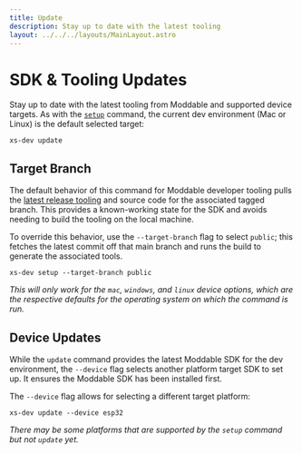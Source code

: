 ```yaml
---
title: Update
description: Stay up to date with the latest tooling
layout: ../../../layouts/MainLayout.astro
---
```


# SDK & Tooling Updates

Stay up to date with the latest tooling from Moddable and supported device targets. As with the [`setup`](./setup) command, the current dev environment (Mac or Linux) is the default selected target:

```
xs-dev update
```

## Target Branch

The default behavior of this command for Moddable developer tooling pulls the [latest release tooling](https://github.com/Moddable-OpenSource/moddable/releases) and source code for the associated tagged branch. This provides a known-working state for the SDK and avoids needing to build the tooling on the local machine. 

To override this behavior, use the `--target-branch` flag to select `public`; this fetches the latest commit off that main branch and runs the build to generate the associated tools.

```
xs-dev setup --target-branch public
```

_This will only work for the `mac`, `windows`, and `linux` device options, which are the respective defaults for the operating system on which the command is run._

## Device Updates

While the `update` command provides the latest Moddable SDK for the dev environment, the `--device` flag selects another platform target SDK to set up. It ensures the Moddable SDK has been installed first.

The `--device` flag allows for selecting a different target platform:

```
xs-dev update --device esp32
```

_There may be some platforms that are supported by the `setup` command but not `update` yet._
